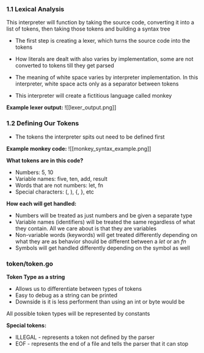 ### 1.1 Lexical Analysis
This interpreter will function by taking the source code, converting it into a list of tokens, then taking those tokens and building a syntax tree

* The first step is creating a lexer, which turns the source code into the tokens

* How literals are dealt with also varies by implementation, some are not converted to tokens till they get parsed
* The meaning of white space varies by interpreter implementation. In this interpreter, white space acts only as a separator between tokens 

* This interpreter will create a fictitious language called monkey


**Example lexer output:** ![[lexer_output.png]]

### 1.2 Defining Our Tokens
* The tokens the interpreter spits out need to be defined first

**Example monkey code:** ![[monkey_syntax_example.png]]

**What tokens are in this code?**
* Numbers: 5, 10
* Variable names: five, ten, add, result
* Words that are not numbers: let, fn
* Special characters: (, ), {, }, etc

**How each will get handled:**
* Numbers will be treated as just numbers and be given a separate type
* Variable names (identifiers) will be treated the same regardless of what they contain. All we care about is that they are variables
* Non-variable words (keywords) will get treated differently depending on what they are as behavior should be different between a *let* or an *fn*
* Symbols will get handled differently depending on the symbol as well

### token/token.go
**Token Type as a string**
* Allows us to differentiate between types of tokens
* Easy to debug as a string can be printed
* Downside is it is less performent than using an int or byte would be 

All possible token types will be represented by constants

**Special tokens:**
* ILLEGAL - represents a token not defined by the parser
* EOF - represents the end of a file and tells the parser that it can stop